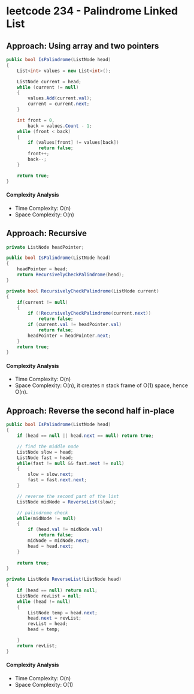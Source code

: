 # leetcode 234 - Palindrome Linked List

## Approach: Using array and two pointers
```C#
public bool IsPalindrome(ListNode head)
{
    List<int> values = new List<int>();

    ListNode current = head;
    while (current != null)
    {
        values.Add(current.val);
        current = current.next;
    }

    int front = 0,
        back = values.Count - 1;
    while (front < back)
    {
        if (values[front] != values[back])
            return false;
        front++;
        back--;
    }

    return true;
}
```
#### Complexity Analysis
* Time Complexity: O(n)
* Space Complexity: O(n)

## Approach: Recursive 
```C#
private ListNode headPointer;

public bool IsPalindrome(ListNode head)
{
    headPointer = head;
    return RecursivelyCheckPalindrome(head);
}

private bool RecursivelyCheckPalindrome(ListNode current)
{
    if(current != null)
    {
        if (!RecursivelyCheckPalindrome(current.next))
            return false;
        if (current.val != headPointer.val)
            return false;
        headPointer = headPointer.next;
    }
    return true;
}
```
#### Complexity Analysis
* Time Complexity: O(n)
* Space Complexity: O(n), it creates n stack frame of O(1) space, hence O(n). 

## Approach: Reverse the second half in-place
```C#
public bool IsPalindrome(ListNode head)
{
    if (head == null || head.next == null) return true;

    // find the middle node
    ListNode slow = head;
    ListNode fast = head;
    while(fast != null && fast.next != null)
    {
        slow = slow.next;
        fast = fast.next.next;
    }

    // reverse the second part of the list
    ListNode midNode = ReverseList(slow);

    // palindrome check
    while(midNode != null)
    {
        if (head.val != midNode.val)
            return false;
        midNode = midNode.next;
        head = head.next;
    }
            
    return true;
}

private ListNode ReverseList(ListNode head)
{
    if (head == null) return null;
    ListNode revList = null;
    while (head != null)
    {
        ListNode temp = head.next;
        head.next = revList;
        revList = head;
        head = temp;

    }
    return revList;
}
```
#### Complexity Analysis
* Time Complexity: O(n)
* Space Complexity: O(1)
